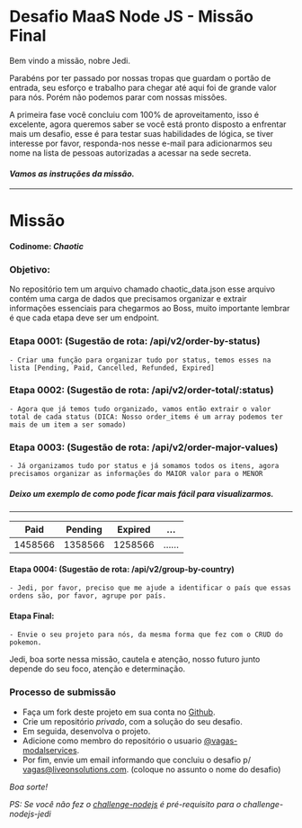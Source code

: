 # Desafio MaaS Node JS - Missão Final

Bem vindo a missão, nobre Jedi.

Parabéns por ter passado por nossas tropas que guardam o portão de entrada, seu esforço e trabalho para chegar até aqui foi de grande valor para nós. Porém não podemos parar com nossas missões.

A primeira fase você concluiu com 100% de aproveitamento, isso é excelente, agora queremos saber se você está pronto disposto a enfrentar mais um desafio, esse é para testar suas habilidades de lógica, se tiver interesse por favor, responda-nos nesse e-mail para adicionarmos seu nome na lista de pessoas autorizadas a acessar na sede secreta.

#### _Vamos as instruções da missão._

---

# **Missão**

#### Codinome: _Chaotic_

### Objetivo:

No repositório tem um arquivo chamado chaotic_data.json esse arquivo contém uma carga de dados que precisamos organizar e extrair informações essenciais para chegarmos ao Boss, muito importante lembrar é que cada etapa deve ser um endpoint.

### Etapa 0001: (Sugestão de rota: /api/v2/order-by-status)

    - Criar uma função para organizar tudo por status, temos esses na lista [Pending, Paid, Cancelled, Refunded, Expired]

### Etapa 0002: (Sugestão de rota: /api/v2/order-total/:status)

    - Agora que já temos tudo organizado, vamos então extrair o valor total de cada status (DICA: Nosso order_items é um array podemos ter mais de um item a ser somado)

### Etapa 0003: (Sugestão de rota: /api/v2/order-major-values)

    - Já organizamos tudo por status e já somamos todos os itens, agora precisamos organizar as informações do MAIOR valor para o MENOR

##### Deixo um exemplo de como pode ficar mais fácil para visualizarmos.

---

|  Paid   | Pending | Expired |  …  |
| :-----: | :-----: | :-----: | :-: |
| 1458566 | 1358566 | 1258566 | ……  |

#### Etapa 0004: (Sugestão de rota: /api/v2/group-by-country)

    - Jedi, por favor, preciso que me ajude a identificar o país que essas ordens são, por favor, agrupe por país.

#### Etapa Final:

    - Envie o seu projeto para nós, da mesma forma que fez com o CRUD do pokemon.

Jedi, boa sorte nessa missão, cautela e atenção, nosso futuro junto depende do seu foco, atenção e determinação.

### Processo de submissão

- Faça um fork deste projeto em sua conta no [Github](https://github.com/join).
- Crie um repositório *privado*, com a solução do seu desafio. 
- Em seguida, desenvolva o projeto. 
- Adicione como membro do repositório o usuario [@vagas-modalservices](https://github.com/vagas-modalservices).
- Por fim, envie um email informando que concluiu o desafio p/ vagas@liveonsolutions.com. (coloque no assunto o nome do desafio)

_Boa sorte!_

*PS: Se você não fez o [challenge-nodejs](https://github.com/ModalServices/challenge-nodejs) é pré-requisito para o challenge-nodejs-jedi*
